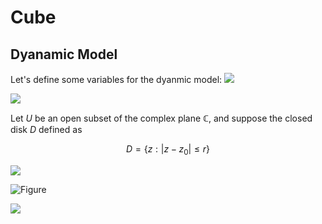 # Cube

## Dyanamic Model

Let's define some variables for the dyanmic model:
<img src = "https://render.githubusercontent.com/render/math?math=e^{i \pi} = -1">

<img src="https://render.githubusercontent.com/render/math?math={\color{white}\L = -\sum_{j}[T_{j}ln(O_{j})] + \frac{\lambda W_{ij}^{2}}{2} \rightarrow \text{one-hot} \rightarrow -ln(O_{c}) + \frac{\lambda W_{ij}^{2}}{2}}">


Let $`U`$ be an open subset of the complex plane $`\mathbb{C}`$, and suppose the closed
disk $`D`$ defined as

```math
D = \bigl\{z:|z-z_{0}|\leq r\bigr\}
```

![](https://user-images.githubusercontent.com/12192597/153250879-62fa5c30-0c06-440b-86e0-3e3f9f71bfc6.jpg)

![Figure](https://latex.codecogs.com/png.image?\dpi{110}&space;\bg_white&space;F=P(1+\frac{i}{n})^{nt})

![](https://render.githubusercontent.com/render/math?math={\color{lightgray}\L%20=%20-\sum_{j}[T_{j}ln(O_{j})]%20+%20\frac{\lambda%20W_{ij}^{2}}{2}})
